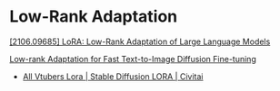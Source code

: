 # Low-Rank Adaptation
[\[2106.09685\] LoRA: Low-Rank Adaptation of Large Language Models](https://arxiv.org/abs/2106.09685)

[Low-rank Adaptation for Fast Text-to-Image Diffusion Fine-tuning](https://github.com/cloneofsimo/lora)

- [All Vtubers Lora | Stable Diffusion LORA | Civitai](https://civitai.com/models/10664/all-vtubers-lora)

